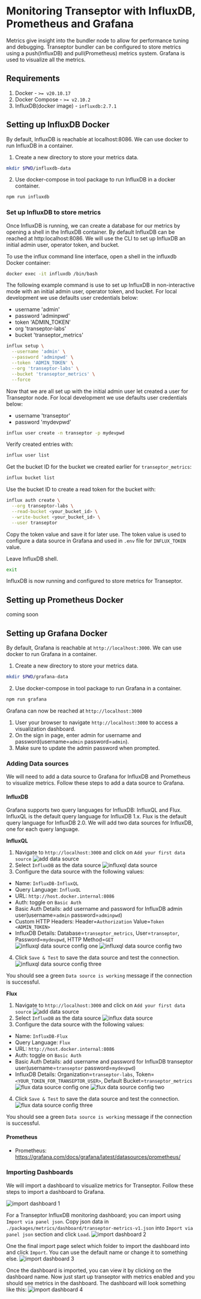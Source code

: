 # Monitoring Transeptor with InfluxDB, Prometheus and Grafana

Metrics give insight into the bundler node to allow for performance tuning and debugging. Transeptor bundler can be configured to store metrics using a push(InfluxDB) and pull(Prometheus) metrics system. Grafana is used to visualize all the metrics.

## Requirements
1. Docker - `>= v20.10.17`
2. Docker Compose - `>= v2.10.2`
3. InfluxDB(docker image) - `influxdb:2.7.1`

## Setting up InfluxDB Docker

By default, InfluxDB is reachable at localhost:8086. We can use docker to run InfluxDB in a container.

1. Create a new directory to store your metrics data.
```bash
mkdir $PWD/influxdb-data
```

2. Use docker-compose in tool package to run InfluxDB in a docker container.
```bash
npm run influxdb
```

### Set up InfluxDB to store metrics
Once InfluxDB is running, we can create a database for our metrics by opening a shell in the InfluxDB container. By default InfluxDB can be reached at http:localhost:8086. We will use the CLI to set up InfluxDB an initial admin user, operator token, and bucket.

To use the influx command line interface, open a shell in the influxdb Docker container:
```bash
docker exec -it influxdb /bin/bash
```

The following example command is use to set up InfluxDB in non-interactive mode with an initial admin user, operator token, and bucket. For local development we use defaults user credentials below:

- username 'admin'
- password 'adminpwd'
- token 'ADMIN_TOKEN'
- org 'transeptor-labs'
- bucket 'transeptor_metrics'

```bash
influx setup \
  --username 'admin' \
  --password 'adminpwd' \
  --token 'ADMIN_TOKEN' \
  --org 'transeptor-labs' \
  --bucket 'transeptor_metrics' \
  --force
```

Now that we are all set up with the initial admin user let created a user for Transeptor node. For local development we use defaults user credentials below:

- username 'transeptor'
- password 'mydevpwd'

```bash
influx user create -n transeptor -p mydevpwd
```

Verify created entries with:
```bash
influx user list
```

Get the bucket ID for the bucket we created earlier for `transeptor_metrics`:
```bash
influx bucket list
```

Use the bucket ID to create a read token for the bucket with:
```bash
influx auth create \
  --org transeptor-labs \
  --read-bucket <your_bucket_id> \
  --write-bucket <your_bucket_id> \
  --user transeptor   
```

Copy the token value and save it for later use. The token value is used to configure a data source in Grafana and used in `.env` file for `INFLUX_TOKEN` value.

Leave InfluxDB shell.
```bash
exit
```

InfluxDB is now running and configured to store metrics for Transeptor.

## Setting up Prometheus Docker

coming soon
  
## Setting up Grafana Docker

By default, Grafana is reachable at `http://localhost:3000`. We can use docker to run Grafana in a container.

1. Create a new directory to store your metrics data.
```bash
mkdir $PWD/grafana-data
```

2. Use docker-compose in tool package to run Grafana in a container.
```bash
npm run grafana
```

Grafana can now be reached at `http://localhost:3000`

1. User your browser to navigate `http://localhost:3000` to access a visualization dashboard. 
2. On the sign in page, enter admin for username and password(username=`admin` password=`admin`).
3. Make sure to update the admin password when prompted.

### Adding Data sources
We will need to add a data source to Grafana for InfluxDB and Prometheus to visualize metrics. Follow these steps to add a data source to Grafana.

#### InfluxDB
Grafana supports two query languages for InfluxDB: InfluxQL and Flux. InfluxQL is the default query language for InfluxDB 1.x. Flux is the default query language for InfluxDB 2.0. We will add two data sources for InfluxDB, one for each query language.

**InfluxQL**
1. Navigate to `http://localhost:3000` and click on `Add your first data source`
![add data source](./screen-shoots/influx-db-01.jpg)
2. Select `InfluxDB` as the data source
![influxql data source](./screen-shoots/influx-db-02.jpg)
3. Configure the data source with the following values:
  - Name: `InfluxDB-InfluxQL`
  - Query Language: `InfluxQL`
  - URL: `http://host.docker.internal:8086`
  - Auth: toggle on `Basic Auth`
  - Basic Auth Details: add username and password for InfluxDB admin user(username=`admin` password=`adminpwd`)
  - Custom HTTP Headers: Header=`Authorization` Value=`Token <ADMIN_TOKEN>`
  - InfluxDB Details: Database=`transeptor_metrics`, User=`transeptor`, Password=`mydevpwd`, HTTP Method=`GET`
![influxql data source config one](./screen-shoots/influxql-db-01.jpg)
![influxql data source config two](./screen-shoots/influxql-db-02.jpg)
4. Click `Save & Test` to save the data source and test the connection.
![influxql data source config three](./screen-shoots/influxql-db-03.jpg)

You should see a green `Data source is working` message if the connection is successful.

**Flux**
1. Navigate to `http://localhost:3000` and click on `Add your first data source`
![add data source](./screen-shoots/influx-db-01.jpg)
2. Select `InfluxDB` as the data source
![influx data source](./screen-shoots/influx-db-02.jpg)
3. Configure the data source with the following values:
  - Name: `InfluxDB-Flux`
  - Query Language: `Flux`
  - URL: `http://host.docker.internal:8086`
  - Auth: toggle on `Basic Auth`
  - Basic Auth Details: add username and password for InfluxDB transeptor user(username=`transeptor` password=`mydevpwd`)
  - InfluxDB Details: Organization=`transeptor-labs`, Token=`<YOUR_TOKEN_FOR_TRANSEPTOR_USER>`, Default Bucket=`transeptor_metrics`
![flux data source config one](./screen-shoots/flux-db-01.jpg)
![flux data source config two](./screen-shoots/flux-db-02.jpg)
4. Click `Save & Test` to save the data source and test the connection.
![flux data source config three](./screen-shoots/flux-db-03.jpg)

You should see a green `Data source is working` message if the connection is successful.

#### Prometheus

- Prometheus: https://grafana.com/docs/grafana/latest/datasources/prometheus/

### Importing Dashboards
We will import a dashboard to visualize metrics for Transeptor. Follow these steps to import a dashboard to Grafana.

![import dashboard 1](./screen-shoots/dashboard-db-01.jpg)

For a Transeptor InfluxDB monitoring dashboard; you can import using `Import via panel json`. Copy json data in `./packages/metrics/dashboard/transeptor-metrics-v1.json` into `Import via panel json` section and click `Load`.
![import dashboard 2](./screen-shoots/dashboard-db-02.jpg)

One the final import page select which folder to import the dashboard into and click `Import`. You can use the default name or change it to something else.
![import dashboard 3](./screen-shoots/dashboard-db-03.jpg)

Once the dashboard is imported, you can view it by clicking on the dashboard name. Now just start up transeptor with metrics enabled and you should see metrics in the dashboard. The dashboard will look something like this:
![import dashboard 4](./screen-shoots/dashboard-db-04.jpg)
